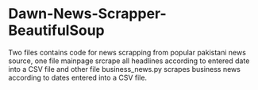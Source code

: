 # Dawn-News-Scrapper-BeautifulSoup
Two files contains code for news scrapping from popular pakistani news source, one file mainpage srcrape all headlines according to entered date into a CSV file and other file business_news.py scrapes business news according to dates entered into a CSV file. 
